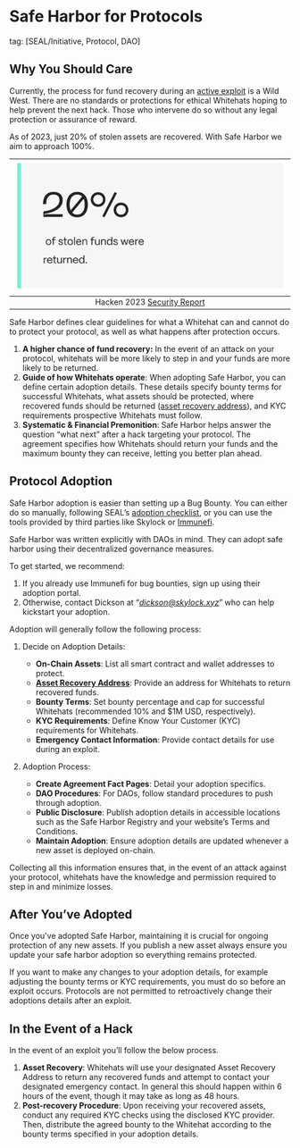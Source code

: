# Safe Harbor for Protocols

tag: [SEAL/Initiative, Protocol, DAO]

## Why You Should Care

Currently, the process for fund recovery during an [active exploit](./key-terms.md#active-exploit) is a Wild West. There are no standards or protections for ethical Whitehats hoping to help prevent the next hack. Those who intervene do so without any legal protection or assurance of reward.

As of 2023, just 20% of stolen assets are recovered. With Safe Harbor we aim to approach 100%.

| ![20% Assets Recovered](images/returned-funds-percent.png) |
| :--: |
| Hacken 2023 [Security Report](https://hacken.io/insights/2023-security-report/) |

Safe Harbor defines clear guidelines for what a Whitehat can and cannot do to protect your protocol, as well as what happens after protection occurs.

1. **A higher chance of fund recovery:** In the event of an attack on your protocol, whitehats will be more likely to step in and your funds are more likely to be returned.
2. **Guide of how Whitehats operate**: When adopting Safe Harbor, you can define certain adoption details. These details specify bounty terms for successful Whitehats, what assets should be protected, where recovered funds should be returned ([asset recovery address](./key-terms.md#asset-recovery-address)), and KYC requirements prospective Whitehats must follow.
3. **Systematic & Financial Premonition**: Safe Harbor helps answer the question “what next” after a hack targeting your protocol. The agreement specifies how Whitehats should return your funds and the maximum bounty they can receive, letting you better plan ahead.

## Protocol Adoption

Safe Harbor adoption is easier than setting up a Bug Bounty. You can either do so manually, following SEAL’s [adoption checklist](https://docs.google.com/document/d/1ZfpJacBKGZR1EcfxReqSToXXSHF-iOIThU66S6M20aQ), or you can use the tools provided by third parties like Skylock or [Immunefi](https://immunefisupport.zendesk.com/hc/en-us/articles/26356475239313-Safe-Harbor-Overview-for-Projects).

Safe Harbor was written explicitly with DAOs in mind. They can adopt safe harbor using their decentralized governance measures.

To get started, we recommend:

1. If you already use Immunefi for bug bounties, sign up using their adoption portal.
2. Otherwise, contact Dickson at “*dickson@skylock.xyz*” who can help kickstart your adoption.

Adoption will generally follow the following process:

1. Decide on Adoption Details:

   - **On-Chain Assets**: List all smart contract and wallet addresses to protect.
   - **[Asset Recovery Address](./key-terms.md#asset-recovery-address)**: Provide an address for Whitehats to return recovered funds.
   - **Bounty Terms**: Set bounty percentage and cap for successful Whitehats (recommended 10% and $1M USD, respectively).
   - **KYC Requirements**: Define Know Your Customer (KYC) requirements for Whitehats.
   - **Emergency Contact Information**: Provide contact details for use during an exploit.

2. Adoption Process:
   - **Create Agreement Fact Pages**: Detail your adoption specifics.
   - **DAO Procedures**: For DAOs, follow standard procedures to push through adoption.
   - **Public Disclosure**: Publish adoption details in accessible locations such as the Safe Harbor Registry and your website’s Terms and Conditions.
   - **Maintain Adoption**: Ensure adoption details are updated whenever a new asset is deployed on-chain.

Collecting all this information ensures that, in the event of an attack against your protocol, whitehats have the knowledge and permission required to step in and minimize losses.


## After You’ve Adopted

Once you've adopted Safe Harbor, maintaining it is crucial for ongoing protection of any new assets. If you publish a new asset always ensure you update your safe harbor adoption so everything remains protected.

If you want to make any changes to your adoption details, for example adjusting the bounty terms or KYC requirements, you must do so before an exploit occurs. Protocols are not permitted to retroactively change their adoptions details after an exploit.

## In the Event of a Hack

In the event of an exploit you’ll follow the below process.

1. **Asset Recovery**: Whitehats will use your designated Asset Recovery Address to return any recovered funds and attempt to contact your designated emergency contact. In general this should happen within 6 hours of the event, though it may take as long as 48 hours.
2. **Post-recovery Procedure**: Upon receiving your recovered assets, conduct any required KYC checks using the disclosed KYC provider. Then, distribute the agreed bounty to the Whitehat according to the bounty terms specified in your adoption details.
